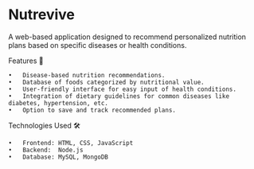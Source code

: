 # Nutrevive
A web-based application designed to recommend personalized nutrition plans based on specific diseases or health conditions.

Features 🚀

	•	Disease-based nutrition recommendations.
	•	Database of foods categorized by nutritional value.
	•	User-friendly interface for easy input of health conditions.
	•	Integration of dietary guidelines for common diseases like diabetes, hypertension, etc.
	•	Option to save and track recommended plans.

Technologies Used 🛠️

	•	Frontend: HTML, CSS, JavaScript
	•	Backend:  Node.js
	•	Database: MySQL, MongoDB
	
